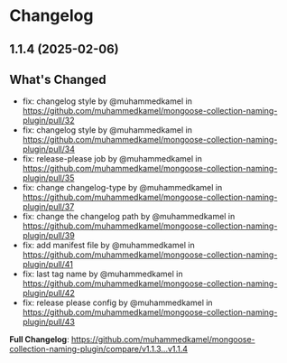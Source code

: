 # Changelog

## 1.1.4 (2025-02-06)

## What's Changed
* fix: changelog style by @muhammedkamel in https://github.com/muhammedkamel/mongoose-collection-naming-plugin/pull/32
* fix: changelog style by @muhammedkamel in https://github.com/muhammedkamel/mongoose-collection-naming-plugin/pull/34
* fix: release-please job by @muhammedkamel in https://github.com/muhammedkamel/mongoose-collection-naming-plugin/pull/35
* fix: change changelog-type by @muhammedkamel in https://github.com/muhammedkamel/mongoose-collection-naming-plugin/pull/37
* fix: change the changelog path by @muhammedkamel in https://github.com/muhammedkamel/mongoose-collection-naming-plugin/pull/39
* fix: add manifest file by @muhammedkamel in https://github.com/muhammedkamel/mongoose-collection-naming-plugin/pull/41
* fix: last tag name by @muhammedkamel in https://github.com/muhammedkamel/mongoose-collection-naming-plugin/pull/42
* fix: release please config by @muhammedkamel in https://github.com/muhammedkamel/mongoose-collection-naming-plugin/pull/43


**Full Changelog**: https://github.com/muhammedkamel/mongoose-collection-naming-plugin/compare/v1.1.3...v1.1.4

